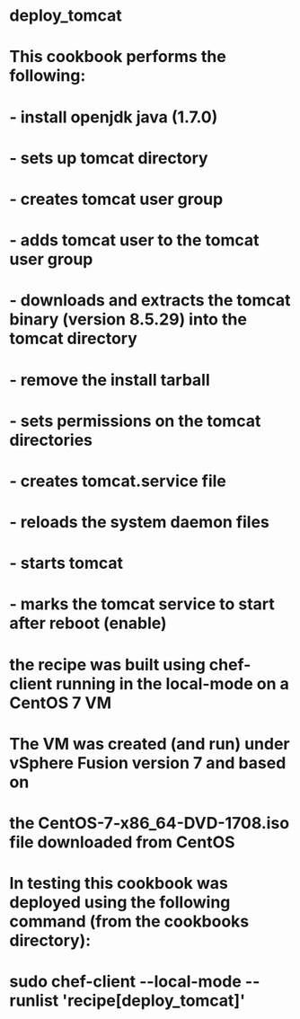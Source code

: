 # deploy_tomcat
#
# This cookbook performs the following:
#	- install openjdk java (1.7.0)
#	- sets up tomcat directory
#	- creates tomcat user group
#	- adds tomcat user to the tomcat user group
#	- downloads and extracts the tomcat binary (version 8.5.29) into the tomcat directory
#	- remove the install tarball
#	- sets permissions on the tomcat directories
#	- creates tomcat.service file
#	- reloads the system daemon files
#	- starts tomcat
#	- marks the tomcat service to start after reboot (enable)
#
#	the recipe was built using chef-client running in the local-mode on a CentOS 7 VM
#	The VM was created (and run) under vSphere Fusion version 7 and based on 
#	the CentOS-7-x86_64-DVD-1708.iso file downloaded from CentOS
#
#	In testing this cookbook was deployed using the following command (from the cookbooks directory):
#
#	sudo chef-client --local-mode --runlist 'recipe[deploy_tomcat]'
#

